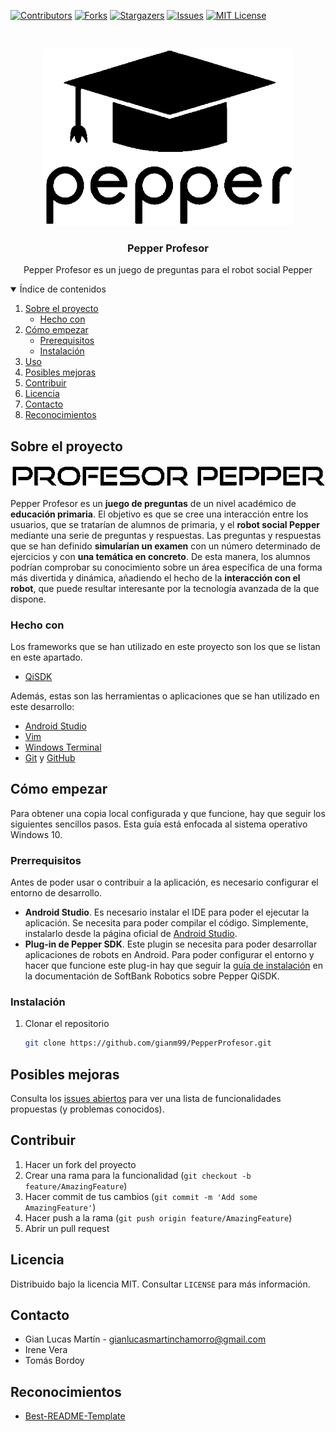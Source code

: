 <!--
*** Thanks for checking out the Best-README-Template. If you have a suggestion
*** that would make this better, please fork the repo and create a pull request
*** or simply open an issue with the tag "enhancement".
*** Thanks again! Now go create something AMAZING! :D
***
***
***
*** To avoid retyping too much info. Do a search and replace for the following:
*** github_username, PepperProfesor, twitter_handle, gianlucasmartinchamorro@gmail.com, Pepper Profesor, project_description
-->

<!-- PROJECT SHIELDS -->
<!--
*** I'm using markdown "reference style" links for readability.
*** Reference links are enclosed in brackets [ ] instead of parentheses ( ).
*** See the bottom of this document for the declaration of the reference variables
*** for contributors-url, forks-url, etc. This is an optional, concise syntax you may use.
*** https://www.markdownguide.org/basic-syntax/#reference-style-links
-->
[![Contributors][contributors-shield]][contributors-url]
[![Forks][forks-shield]][forks-url]
[![Stargazers][stars-shield]][stars-url]
[![Issues][issues-shield]][issues-url]
[![MIT License][license-shield]][license-url]

<!-- PROJECT LOGO -->
<br />
<p align="center">
  <a href="https://github.com/gianm99/PepperProfesor">
    <img src="images/pepperbirrete-escalado.png" alt="Logo" width="400" height="283">
  </a>

  <h3 align="center">Pepper Profesor</h3>

  <p align="center">
    Pepper Profesor es un juego de preguntas para el robot social Pepper
    <br />
  </p>

<!-- TABLE OF CONTENTS -->
<details open="open">
  <summary>Índice de contenidos</summary>
  <ol>
    <li>
      <a href="#sobre-el-proyecto">Sobre el proyecto</a>
      <ul>
        <li><a href="#hecho-con">Hecho con</a></li>
      </ul>
    </li>
    <li>
      <a href="#cómo-empezar">Cómo empezar</a>
      <ul>
        <li><a href="#prerequisitos">Prerequisitos</a></li>
        <li><a href="#instalación">Instalación</a></li>
      </ul>
    </li>
    <li><a href="#uso">Uso</a></li>
    <li><a href="#posibles-mejoras">Posibles mejoras</a></li>
    <li><a href="#contribuir">Contribuir</a></li>
    <li><a href="#licencia">Licencia</a></li>
    <li><a href="#contacto">Contacto</a></li>
    <li><a href="#reconocimientos">Reconocimientos</a></li>
  </ol>
</details>

<!-- ABOUT THE PROJECT -->
## Sobre el proyecto

<p align="center">
  <a href="https://github.com/gianm99/PepperProfesor">
    <img src="images/profesor-pepper.png" alt="Logo">
  </a>
</p>

Pepper Profesor es un **juego de preguntas** de un nivel académico de **educación primaria**. El objetivo es que se cree una interacción entre los usuarios, que se tratarían de alumnos de primaria, y el **robot social Pepper** mediante una serie de preguntas y respuestas. Las preguntas y respuestas que se han definido **simularían un examen** con un número determinado de ejercicios y con **una temática en concreto**. De esta manera, los alumnos podrían comprobar su conocimiento sobre un área específica de una forma más divertida y dinámica, añadiendo el hecho de la **interacción con el robot**, que puede resultar interesante por la tecnología avanzada de la que dispone.

### Hecho con

Los frameworks que se han utilizado en este proyecto son los que se listan en este apartado.

* [QiSDK](https://developer.softbankrobotics.com/pepper-qisdk)

Además, estas son las herramientas o aplicaciones que se han utilizado en este desarrollo:

* [Android Studio](https://developer.android.com/studio?hl=es)
* [Vim](https://www.vim.org/)
* [Windows Terminal](https://github.com/microsoft/terminal)
* [Git](https://git-scm.com/) y [GitHub](https://github.com/)

<!-- GETTING STARTED -->
## Cómo empezar

Para obtener una copia local configurada y que funcione, hay que seguir los siguientes sencillos pasos. Esta guía está enfocada al sistema operativo Windows 10.

### Prerrequisitos

Antes de poder usar o contribuir a la aplicación, es necesario configurar el entorno de desarrollo.
* **Android Studio**. Es necesario instalar el IDE para poder el ejecutar la aplicación. Se necesita para poder compilar el código. Simplemente, instalarlo desde la página oficial de [Android Studio](https://developer.android.com/studio?hl=es).
* **Plug-in de Pepper SDK**. Este plugin se necesita para poder desarrollar aplicaciones de robots en Android. Para poder configurar el entorno y hacer que funcione este plug-in hay que seguir la [guía de instalación](https://developer.softbankrobotics.com/pepper-qisdk/getting-started/installing-pepper-sdk-plug) en la documentación de SoftBank Robotics sobre Pepper QiSDK.

### Instalación

1. Clonar el repositorio
   ```sh
   git clone https://github.com/gianm99/PepperProfesor.git
   ```

<!-- ROADMAP -->
## Posibles mejoras

Consulta los [issues abiertos](https://github.com/gianm99/PepperProfesor/issues) para ver una lista de funcionalidades propuestas (y problemas conocidos).

<!-- CONTRIBUTING -->
## Contribuir

1. Hacer un fork del proyecto
2. Crear una rama para la funcionalidad (`git checkout -b feature/AmazingFeature`)
3. Hacer commit de tus cambios (`git commit -m 'Add some AmazingFeature'`)
4. Hacer push a la rama (`git push origin feature/AmazingFeature`)
5. Abrir un pull request

<!-- LICENSE -->
## Licencia

Distribuido bajo la licencia MIT. Consultar `LICENSE` para más información.

<!-- CONTACT -->
## Contacto

- Gian Lucas Martín - gianlucasmartinchamorro@gmail.com
- Irene Vera
- Tomás Bordoy


<!-- ACKNOWLEDGEMENTS -->
## Reconocimientos

* [Best-README-Template](https://github.com/othneildrew/Best-README-Template)

<!-- MARKDOWN LINKS & IMAGES -->
<!-- https://www.markdownguide.org/basic-syntax/#reference-style-links -->
[contributors-shield]: https://img.shields.io/github/contributors/gianm99/PepperProfesor.svg?style=for-the-badge
[contributors-url]: https://github.com/gianm99/PepperProfesor/graphs/contributors
[forks-shield]: https://img.shields.io/github/forks/gianm99/PepperProfesor.svg?style=for-the-badge
[forks-url]: https://github.com/gianm99/PepperProfesor/network/members
[stars-shield]: https://img.shields.io/github/stars/gianm99/PepperProfesor.svg?style=for-the-badge
[stars-url]: https://github.com/gianm99/PepperProfesor/stargazers
[issues-shield]: https://img.shields.io/github/issues/gianm99/PepperProfesor.svg?style=for-the-badge
[issues-url]: https://github.com/gianm99/PepperProfesor/issues
[license-shield]: https://img.shields.io/github/license/gianm99/PepperProfesor.svg?style=for-the-badge
[license-url]: https://github.com/gianm99/PepperProfesor/blob/main/LICENSE
[product-screenshot]: https://github.com/gianm99/PepperProfesor/blob/main/images/profesor-pepper.png